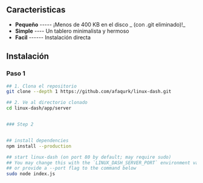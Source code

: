 
## Caracteristicas
* **Pequeño** ----- ¡Menos de 400 KB en el disco _ (con .git eliminado)!_
* **Simple** ---- Un tablero minimalista y hermoso
* **Facil** ------ Instalación directa


## Instalación

### Paso 1
```sh
## 1. Clona el repositorio 
git clone --depth 1 https://github.com/afaqurk/linux-dash.git

## 2. Ve al directorio clonado
cd linux-dash/app/server


### Step 2


## install dependencies
npm install --production

## start linux-dash (on port 80 by default; may require sudo)
## You may change this with the `LINUX_DASH_SERVER_PORT` environment variable (eg. `LINUX_DASH_SERVER_PORT=8080 node server`)
## or provide a --port flag to the command below
sudo node index.js



